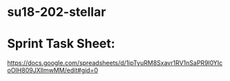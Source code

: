 # su18-202-stellar

# Sprint Task Sheet:
https://docs.google.com/spreadsheets/d/1ipTyuRM8Sxavr1RV1nSaPR9l0YIcoOIH809JXllmwMM/edit#gid=0
